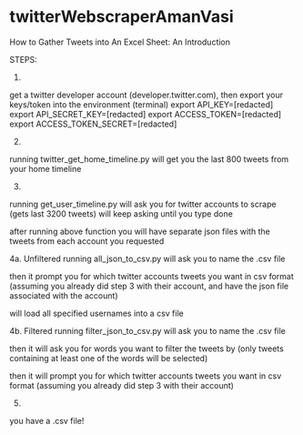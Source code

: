 # twitterWebscraperAmanVasi
How to Gather Tweets into An Excel Sheet: An Introduction

STEPS:

1.
get a twitter developer account (developer.twitter.com), then export your keys/token into the environment (terminal)
export API_KEY=[redacted]
export API_SECRET_KEY=[redacted]
export ACCESS_TOKEN=[redacted]
export ACCESS_TOKEN_SECRET=[redacted]

2.
running twitter_get_home_timeline.py will get you the last 800 tweets from your home timeline

3.
running get_user_timeline.py will ask you for twitter accounts to scrape (gets last 3200 tweets)
will keep asking until you type done

after running above function you will have separate json files with the tweets from each account you requested

4a. Unfiltered
running all_json_to_csv.py will ask you to name the .csv file

then it prompt you for which twitter accounts tweets you want in csv format (assuming you already did step 3 with their account, and have the json file associated with the account)

will load all specified usernames into a csv file

4b. Filtered
running filter_json_to_csv.py will ask you to name the .csv file

then it will ask you for words you want to filter the tweets by (only tweets containing at least one of the words will be selected)

then it will prompt you for which twitter accounts tweets you want in csv format (assuming you already did step 3 with their account)

5. 
you have a .csv file!
